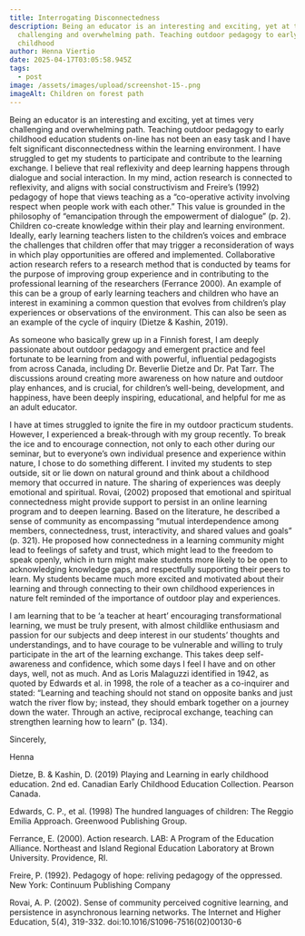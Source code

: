 ```yaml
---
title: Interrogating Disconnectedness
description: Being an educator is an interesting and exciting, yet at times very
  challenging and overwhelming path. Teaching outdoor pedagogy to early
  childhood
author: Henna Viertio
date: 2025-04-17T03:05:58.945Z
tags:
  - post
image: /assets/images/upload/screenshot-15-.png
imageAlt: Children on forest path
---
```

Being an educator is an interesting and exciting, yet at times very challenging and overwhelming path. Teaching outdoor pedagogy to early childhood education students on-line has not been an easy task and I have felt significant disconnectedness within the learning environment. I have struggled to get my students to participate and contribute to the learning exchange. I believe that real reflexivity and deep learning happens through dialogue and social interaction. In my mind, action research is connected to reflexivity, and aligns with social constructivism and Freire’s (1992) pedagogy of hope that views teaching as a “co-operative activity involving respect when people work with each other.” This value is grounded in the philosophy of “emancipation through the empowerment of dialogue” (p. 2). Children co-create knowledge within their play and learning environment. Ideally, early learning teachers listen to the children’s voices and embrace the challenges that children offer that may trigger a reconsideration of ways in which play opportunities are offered and implemented. Collaborative action research refers to a research method that is conducted by teams for the purpose of improving group experience and in contributing to the professional learning of the researchers (Ferrance 2000). An example of this can be a group of early learning teachers and children who have an interest in examining a common question that evolves from children’s play experiences or observations of the environment. This can also be seen as an example of the cycle of inquiry (Dietze & Kashin, 2019).

As someone who basically grew up in a Finnish forest, I am deeply passionate about outdoor pedagogy and emergent practice and feel fortunate to be learning from and with powerful, influential pedagogists from across Canada, including Dr. Beverlie Dietze and Dr. Pat Tarr. The discussions around creating more awareness on how nature and outdoor play enhances, and is crucial, for children’s well-being, development, and happiness, have been deeply inspiring, educational, and helpful for me as an adult educator.

I have at times struggled to ignite the fire in my outdoor practicum students. However, I experienced a break-through with my group recently. To break the ice and to encourage connection, not only to each other during our seminar, but to everyone’s own individual presence and experience within nature, I chose to do something different. I invited my students to step outside, sit or lie down on natural ground and think about a childhood memory that occurred in nature. The sharing of experiences was deeply emotional and spiritual. Rovai, (2002) proposed that emotional and spiritual connectedness might provide support to persist in an online learning program and to deepen learning. Based on the literature, he described a sense of community as encompassing “mutual interdependence among members, connectedness, trust, interactivity, and shared values and goals” (p. 321). He proposed how connectedness in a learning community might lead to feelings of safety and trust, which might lead to the freedom to speak openly, which in turn might make students more likely to be open to acknowledging knowledge gaps, and respectfully supporting their peers to learn. My students became much more excited and motivated about their learning and through connecting to their own childhood experiences in nature felt reminded of the importance of outdoor play and experiences. 

I am learning that to be ‘a teacher at heart’ encouraging transformational learning, we must be truly present, with almost childlike enthusiasm and passion for our subjects and deep interest in our students’ thoughts and understandings, and to have courage to be vulnerable and willing to truly participate in the art of the learning exchange. This takes deep self-awareness and confidence, which some days I feel I have and on other days, well, not as much. And as Loris Malaguzzi identified in 1942, as quoted by Edwards et al. in 1998, the role of a teacher as a co-inquirer and stated: “Learning and teaching should not stand on opposite banks and just watch the river flow by; instead, they should embark together on a journey down the water. Through an active, reciprocal exchange, teaching can strengthen learning how to learn” (p. 134).

Sincerely,

Henna

Dietze, B. & Kashin, D. (2019) Playing and Learning in early childhood education. 2nd ed. Canadian Early Childhood Education Collection. Pearson Canada.

Edwards, C. P., et al. (1998) The hundred languages of children: The Reggio Emilia Approach. Greenwood Publishing Group.

Ferrance, E. (2000). Action research. LAB: A Program of the Education Alliance. Northeast and Island Regional Education Laboratory at Brown University. Providence, RI.

Freire, P. (1992). Pedagogy of hope: reliving pedagogy of the oppressed. New York: Continuum Publishing Company

Rovai, A. P. (2002). Sense of community perceived cognitive learning, and persistence in asynchronous learning networks. The Internet and Higher Education, 5(4), 319-332. doi:10.1016/S1096-7516(02)00130-6